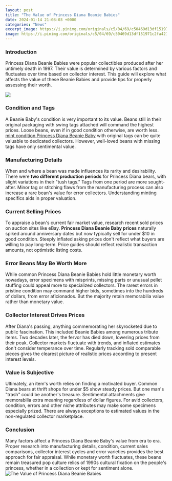 ```yaml
---
layout: post
title: "The Value of Princess Diana Beanie Babies"
date: 2024-01-14 21:08:03 +0000
categories: "News"
excerpt_image: https://i.pinimg.com/originals/c5/04/69/c50469d13df151971c2fa421de4f8eca.jpg
image: https://i.pinimg.com/originals/c5/04/69/c50469d13df151971c2fa421de4f8eca.jpg
---
```


### Introduction
Princess Diana Beanie Babies were popular collectibles produced after her untimely death in 1997. Their value is determined by various factors and fluctuates over time based on collector interest. This guide will explore what affects the value of these Beanie Babies and provide tips for properly assessing their worth.

![](https://s.yimg.com/cd/resizer/2.0/FIT_TO_WIDTH-w540/e695dcaf02a1ec3ed264f18d3e342be53be03e10.jpg)
### Condition and Tags
A Beanie Baby's condition is very important to its value. Beans still in their original packaging with swing tags attached will command the highest prices. Loose beans, even if in good condition otherwise, are worth less. [mint condition Princess Diana Beanie Baby](https://store.fi.io.vn/funny-boxer-s-lovers-tee-canophilia-s-outfitpet-boxer-dog) with original tags can be quite valuable to dedicated collectors. However, well-loved beans with missing tags have only sentimental value.
### Manufacturing Details
When and where a bean was made influences its rarity and desirability. There were **two different production periods** for Princess Diana bears, with slight variations in their "tush tags." Tags from one period are more sought-after. Minor tag or stitching flaws from the manufacturing process can also increase a rare bean's value for error collectors. Understanding minting specifics aids in proper valuation.
### Current Selling Prices  
To appraise a bean's current fair market value, research recent sold prices on auction sites like eBay. **Princess Diana Beanie Baby prices** naturally spiked around anniversary dates but now typically sell for under $10 in good condition. Steeply inflated asking prices don't reflect what buyers are willing to pay long-term. Price guides should reflect realistic transaction amounts, not optimistic listing costs.
### Error Beans May Be Worth More
While common Princess Diana Beanie Babies hold little monetary worth nowadays, error specimens with misprints, missing parts or unusual pellet stuffing could appeal more to specialized collectors. The rarest errors in pristine condition may command higher bids, sometimes into the hundreds of dollars, from error aficionados. But the majority retain memorabilia value rather than monetary value.
### Collector Interest Drives Prices 
After Diana's passing, anything commemorating her skyrocketed due to public fascination. This included Beanie Babies among numerous tribute items. Two decades later, the fervor has died down, lowering prices from their peak. Collector markets fluctuate with trends, and inflated estimates don't consider temperance over time. Regularly tracking sold comparable pieces gives the clearest picture of realistic prices according to present interest levels.
### Value is Subjective
Ultimately, an item's worth relies on finding a motivated buyer. Common Diana bears at thrift shops for under $5 show steady prices. But one man's "trash" could be another's treasure. Sentimental attachments give memorabilia extra meaning regardless of dollar figures. For avid collectors, condition, errors and other niche attributes may make some specimens especially prized. There are always exceptions to estimated values in the non-regulated collector marketplace.
### Conclusion
Many factors affect a Princess Diana Beanie Baby's value from era to era. Proper research into manufacturing details, condition, current sales comparisons, collector interest cycles and error varieties provides the best approach for fair appraisal. While monetary worth fluctuates, these beans remain treasured pop culture relics of 1990s cultural fixation on the people's princess, whether in a collection or kept for sentiment alone.
![The Value of Princess Diana Beanie Babies](https://i.pinimg.com/originals/c5/04/69/c50469d13df151971c2fa421de4f8eca.jpg)